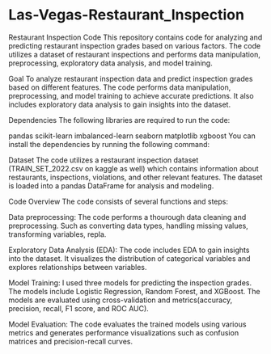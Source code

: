 # Las-Vegas-Restaurant_Inspection
Restaurant Inspection Code
This repository contains code for analyzing and predicting restaurant inspection grades based on various factors. The code utilizes a dataset of restaurant inspections and performs data manipulation, preprocessing, exploratory data analysis, and model training.


Goal
To analyze restaurant inspection data and predict inspection grades based on different features. The code performs data manipulation, preprocessing, and model training to achieve accurate predictions. It also includes exploratory data analysis to gain insights into the dataset.

Dependencies
The following libraries are required to run the code:

pandas
scikit-learn
imbalanced-learn
seaborn
matplotlib
xgboost
You can install the dependencies by running the following command:

Dataset
The code utilizes a restaurant inspection dataset (TRAIN_SET_2022.csv on kaggle as well) which contains information about restaurants, inspections, violations, and other relevant features. The dataset is loaded into a pandas DataFrame for analysis and modeling.

Code Overview
The code consists of several functions and steps:

Data preprocessing: The code performs a thourough data cleaning and preprocessing. Such as converting data types, handling missing values, transforming variables, repla.

Exploratory Data Analysis (EDA): The code includes EDA to gain insights into the dataset. It visualizes the distribution of categorical variables and explores relationships between variables.

Model Training: I used three models for predicting the inspection grades. The models include Logistic Regression, Random Forest, and XGBoost. The models are evaluated using cross-validation and metrics(accuracy, precision, recall, F1 score, and ROC AUC).

Model Evaluation: The code evaluates the trained models using various metrics and generates performance visualizations such as confusion matrices and precision-recall curves.

